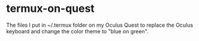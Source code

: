 # termux-on-quest

The files I put in ~/.termux folder on my Oculus Quest
to replace the Oculus keyboard and change the color theme to "blue on green".
